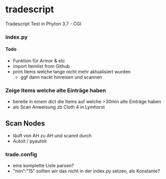 # tradescript
Tradescript Test in Phyton 3.7 - CGI

### index.py
#### Todo
- Funktion für Armor & etc
- import Itemlist from Github
- print Items welche lange nicht mehr aktualisiert wurden
    - ggf dann nackt hinreisen und scannen

### Zeige Items welche alte Einträge haben
- bereite in einem dict die Items auf welche >30min alte Einträge haben
- als Scan Anweisung zb Cloth 4 in Lymhorst

## Scan Nodes
- läuft von AH zu AH und scannt durch 
- Autoit / pyautoit

### trade.config
- eine komplette Liste parsen?
- "min":"15" sollten wir das nicht in der index.py setzen, als Konstante?

